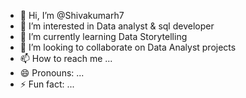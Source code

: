 - 👋 Hi, I’m @Shivakumarh7
- 👀 I’m interested in Data analyst & sql developer
- 🌱 I’m currently learning Data Storytelling
- 💞️ I’m looking to collaborate on Data Analyst projects
- 📫 How to reach me ...
- 😄 Pronouns: ...
- ⚡ Fun fact: ...

<!---
Shivakumarh7/Shivakumarh7 is a ✨ special ✨ repository because its `README.md` (this file) appears on your GitHub profile.
You can click the Preview link to take a look at your changes.
--->
